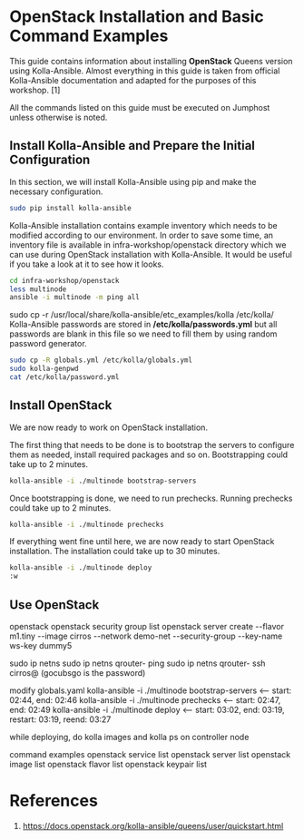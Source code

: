 # OpenStack Installation and Basic Command Examples

This guide contains information about installing **OpenStack** Queens version
using Kolla-Ansible. Almost everything in this guide is taken from official
Kolla-Ansible documentation and adapted for the purposes of this workshop. [1]

All the commands listed on this guide must be executed on Jumphost unless
otherwise is noted.

## Install Kolla-Ansible and Prepare the Initial Configuration

In this section, we will install Kolla-Ansible using pip and make the necessary
configuration.

```bash
sudo pip install kolla-ansible
```

Kolla-Ansible installation contains example inventory which needs to be modified
according to our environment. In order to save some time, an inventory file is
available in infra-workshop/openstack directory which we can use during OpenStack
installation with Kolla-Ansible. It would be useful if you take a look at it to
see how it looks.

```bash
cd infra-workshop/openstack
less multinode
ansible -i multinode -m ping all
```

sudo cp -r /usr/local/share/kolla-ansible/etc_examples/kolla /etc/kolla/
Kolla-Ansible passwords are stored in **/etc/kolla/passwords.yml** but all
passwords are blank in this file so we need to fill them by using random
password generator.

```bash
sudo cp -R globals.yml /etc/kolla/globals.yml
sudo kolla-genpwd
cat /etc/kolla/password.yml
```

## Install OpenStack

We are now ready to work on OpenStack installation.

The first thing that needs to be done is to bootstrap the servers to configure
them as needed, install required packages and so on. Bootstrapping could take
up to 2 minutes.

```bash
kolla-ansible -i ./multinode bootstrap-servers
```

Once bootstrapping is done, we need to run prechecks. Running prechecks could
take up to 2 minutes.

```bash
kolla-ansible -i ./multinode prechecks
```

If everything went fine until here, we are now ready to start OpenStack
installation. The installation could take up to 30 minutes.

```bash
kolla-ansible -i ./multinode deploy
:w
```

## Use OpenStack

openstack
openstack security group list
openstack server create --flavor m1.tiny --image cirros --network demo-net --security-group <uuid> --key-name ws-key dummy5

sudo ip netns
sudo ip netns qrouter-<uuid> ping <ip>
sudo ip netns qrouter-<uuid> ssh cirros@<ip> (gocubsgo is the password)

modify globals.yaml
kolla-ansible -i ./multinode bootstrap-servers <-- start: 02:44, end: 02:46
kolla-ansible -i ./multinode prechecks <-- start: 02:47, end: 02:49
kolla-ansible -i ./multinode deploy <-- start: 03:02, end: 03:19, restart: 03:19, reend: 03:27

while deploying, do kolla images and kolla ps on controller node




command examples
openstack service list
openstack server list
openstack image list
openstack flavor list
openstack keypair list

# References

1. https://docs.openstack.org/kolla-ansible/queens/user/quickstart.html
